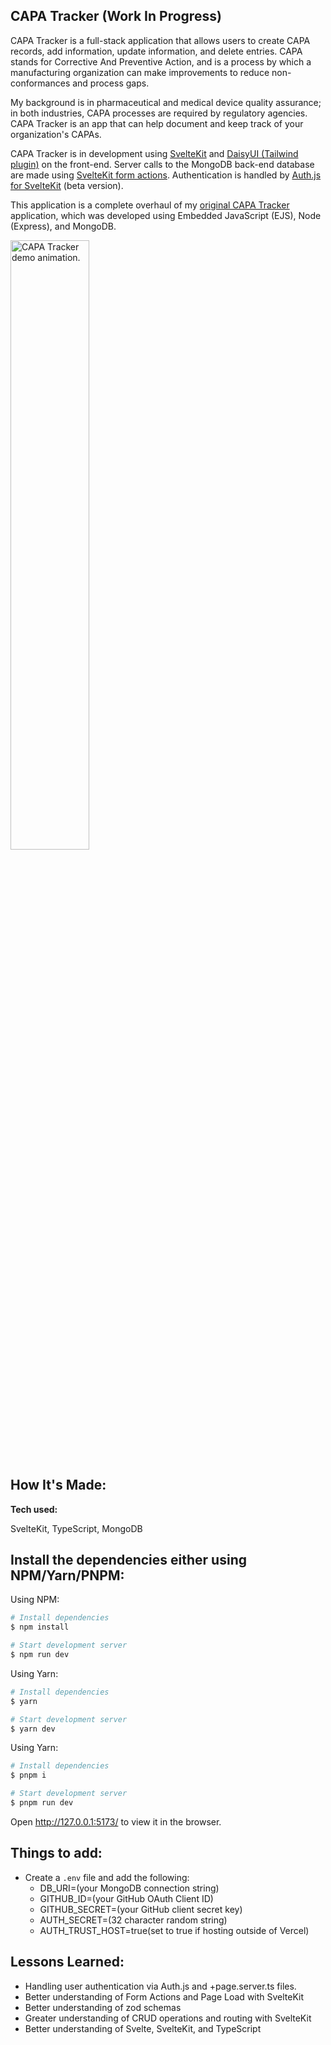 ## CAPA Tracker (Work In Progress)

<p> CAPA Tracker is a full-stack application that allows users to create CAPA records, add information, update information, and delete entries. CAPA stands for Corrective And Preventive Action, and is a process by which a manufacturing organization can make improvements to reduce non-conformances and process gaps.</p>
<p>My background is in pharmaceutical and medical device quality assurance; in both industries, CAPA processes are required by regulatory agencies. CAPA Tracker is an app that can help document and keep track of your organization's CAPAs.</p>
<p>CAPA Tracker is in development using <a href="https://kit.svelte.dev/">SvelteKit</a> and <a href="https://daisyui.com/">DaisyUI (Tailwind plugin)</a> on the front-end. Server calls to the MongoDB back-end database are made using <a href="https://kit.svelte.dev/docs/form-actions">SvelteKit form actions</a>. Authentication is handled by <a href="https://authjs.dev/reference/sveltekit/modules/main">Auth.js for SvelteKit</a> (beta version).</p>
<p>This application is a complete overhaul of my <a href="https://github.com/ubemacapuno/capa-tracker">original CAPA Tracker</a> application, which was developed using Embedded JavaScript (EJS), Node (Express), and MongoDB.</p>

 <tr>
    <td width="50%"  style="align:center;" valign="top">
            <img src="https://github.com/ubemacapuno/images-for-github-readme/blob/main/2023-01-23%2020-02-22_2.gif?raw=true" width="50%"  alt="CAPA Tracker demo animation."/>
    </td>
  </tr>


## How It's Made:

**Tech used:** 

SvelteKit, TypeScript, MongoDB

## Install the dependencies either using NPM/Yarn/PNPM:

Using NPM:

```bash
# Install dependencies
$ npm install

# Start development server
$ npm run dev
```

Using Yarn:

```bash
# Install dependencies
$ yarn

# Start development server
$ yarn dev
```

Using Yarn:

```bash
# Install dependencies
$ pnpm i

# Start development server
$ pnpm run dev
```
Open http://127.0.0.1:5173/ to view it in the browser.

## Things to add:
- Create a `.env` file and add the following:
  - DB_URI=(your MongoDB connection string)
  - GITHUB_ID=(your GitHub OAuth Client ID)
  - GITHUB_SECRET=(your GitHub client secret key)
  - AUTH_SECRET=(32 character random string)
  - AUTH_TRUST_HOST=true(set to true if hosting outside of Vercel)

## Lessons Learned:
- Handling user authentication via Auth.js and +page.server.ts files.
- Better understanding of Form Actions and Page Load with SvelteKit
- Better understanding of zod schemas
- Greater understanding of CRUD operations and routing with SvelteKit
- Better understanding of Svelte, SvelteKit, and TypeScript